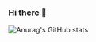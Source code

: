 ### Hi there 👋

![Anurag's GitHub stats](https://github-readme-stats.vercel.app/api?username=4b75726169736859&show_icons=true&theme=dracula)
